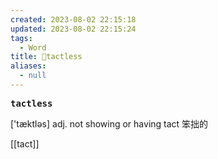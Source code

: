 ```yaml
---
created: 2023-08-02 22:15:18
updated: 2023-08-02 22:15:24
tags:
  - Word
title: 📖tactless
aliases:
  - null
---
```


<pre><strong>tactless</strong></pre>
['tæktləs]
adj. not showing or having tact 笨拙的

[[tact]]
